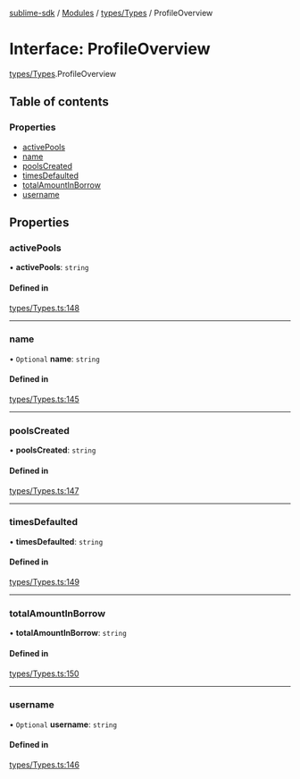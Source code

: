[sublime-sdk](../README.md) / [Modules](../modules.md) / [types/Types](../modules/types_Types.md) / ProfileOverview

# Interface: ProfileOverview

[types/Types](../modules/types_Types.md).ProfileOverview

## Table of contents

### Properties

- [activePools](types_Types.ProfileOverview.md#activepools)
- [name](types_Types.ProfileOverview.md#name)
- [poolsCreated](types_Types.ProfileOverview.md#poolscreated)
- [timesDefaulted](types_Types.ProfileOverview.md#timesdefaulted)
- [totalAmountInBorrow](types_Types.ProfileOverview.md#totalamountinborrow)
- [username](types_Types.ProfileOverview.md#username)

## Properties

### activePools

• **activePools**: `string`

#### Defined in

[types/Types.ts:148](https://github.com/sublime-finance/sublime-sdk/blob/7040d02/src/types/Types.ts#L148)

___

### name

• `Optional` **name**: `string`

#### Defined in

[types/Types.ts:145](https://github.com/sublime-finance/sublime-sdk/blob/7040d02/src/types/Types.ts#L145)

___

### poolsCreated

• **poolsCreated**: `string`

#### Defined in

[types/Types.ts:147](https://github.com/sublime-finance/sublime-sdk/blob/7040d02/src/types/Types.ts#L147)

___

### timesDefaulted

• **timesDefaulted**: `string`

#### Defined in

[types/Types.ts:149](https://github.com/sublime-finance/sublime-sdk/blob/7040d02/src/types/Types.ts#L149)

___

### totalAmountInBorrow

• **totalAmountInBorrow**: `string`

#### Defined in

[types/Types.ts:150](https://github.com/sublime-finance/sublime-sdk/blob/7040d02/src/types/Types.ts#L150)

___

### username

• `Optional` **username**: `string`

#### Defined in

[types/Types.ts:146](https://github.com/sublime-finance/sublime-sdk/blob/7040d02/src/types/Types.ts#L146)
